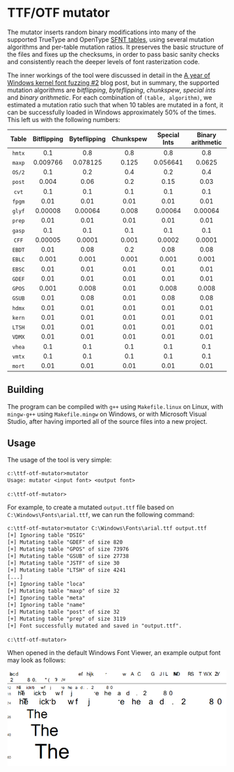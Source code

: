 # TTF/OTF mutator

The mutator inserts random binary modifications into many of the supported TrueType and OpenType [SFNT tables](https://docs.microsoft.com/en-us/typography/opentype/spec/otff#font-tables), using several mutation algorithms and per-table mutation ratios. It preserves the basic structure of the files and fixes up the checksums, in order to pass basic sanity checks and consistently reach the deeper levels of font rasterization code.

The inner workings of the tool were discussed in detail in the [A year of Windows kernel font fuzzing #2](https://googleprojectzero.blogspot.com/2016/07/a-year-of-windows-kernel-font-fuzzing-2.html) blog post, but in summary, the supported mutation algorithms are _bitflipping_, _byteflipping_, _chunkspew_, _special ints_ and _binary arithmetic_. For each combination of `(table, algorithm)`, we estimated a mutation ratio such that when 10 tables are mutated in a font, it can be successfully loaded in Windows approximately 50% of the times. This left us with the following numbers:

**Table**|**Bitflipping**|**Byteflipping**|**Chunkspew**|**Special Ints**|**Binary arithmetic**
:-----:|:-----:|:-----:|:-----:|:-----:|:-----:
`hmtx`|0.1|0.8|0.8|0.8|0.8
`maxp`|0.009766|0.078125|0.125|0.056641|0.0625
`OS/2`|0.1|0.2|0.4|0.2|0.4
`post`|0.004|0.06|0.2|0.15|0.03
`cvt`|0.1|0.1|0.1|0.1|0.1
`fpgm`|0.01|0.01|0.01|0.01|0.01
`glyf`|0.00008|0.00064|0.008|0.00064|0.00064
`prep`|0.01|0.01|0.01|0.01|0.01
`gasp`|0.1|0.1|0.1|0.1|0.1
`CFF`|0.00005|0.0001|0.001|0.0002|0.0001
`EBDT`|0.01|0.08|0.2|0.08|0.08
`EBLC`|0.001|0.001|0.001|0.001|0.001
`EBSC`|0.01|0.01|0.01|0.01|0.01
`GDEF`|0.01|0.01|0.01|0.01|0.01
`GPOS`|0.001|0.008|0.01|0.008|0.008
`GSUB`|0.01|0.08|0.01|0.08|0.08
`hdmx`|0.01|0.01|0.01|0.01|0.01
`kern`|0.01|0.01|0.01|0.01|0.01
`LTSH`|0.01|0.01|0.01|0.01|0.01
`VDMX`|0.01|0.01|0.01|0.01|0.01
`vhea`|0.1|0.1|0.1|0.1|0.1
`vmtx`|0.1|0.1|0.1|0.1|0.1
`mort`|0.01|0.01|0.01|0.01|0.01

## Building

The program can be compiled with `g++` using `Makefile.linux` on Linux, with `mingw-g++` using `Makefile.mingw` on Windows, or with Microsoft Visual Studio, after having imported all of the source files into a new project.

## Usage

The usage of the tool is very simple:

```
c:\ttf-otf-mutator>mutator
Usage: mutator <input font> <output font>

c:\ttf-otf-mutator>
```

For example, to create a mutated `output.ttf` file based on `C:\Windows\Fonts\arial.ttf`, we can run the following command:

```
c:\ttf-otf-mutator>mutator C:\Windows\Fonts\arial.ttf output.ttf
[+] Ignoring table "DSIG"
[+] Mutating table "GDEF" of size 820
[+] Mutating table "GPOS" of size 73976
[+] Mutating table "GSUB" of size 27738
[+] Mutating table "JSTF" of size 30
[+] Mutating table "LTSH" of size 4241
[...]
[+] Ignoring table "loca"
[+] Mutating table "maxp" of size 32
[+] Ignoring table "meta"
[+] Ignoring table "name"
[+] Mutating table "post" of size 32
[+] Mutating table "prep" of size 3119
[+] Font successfully mutated and saved in "output.ttf".

c:\ttf-otf-mutator>
```

When opened in the default Windows Font Viewer, an example output font may look as follows:

![Mutated TrueType font](../images/mutator.png)
